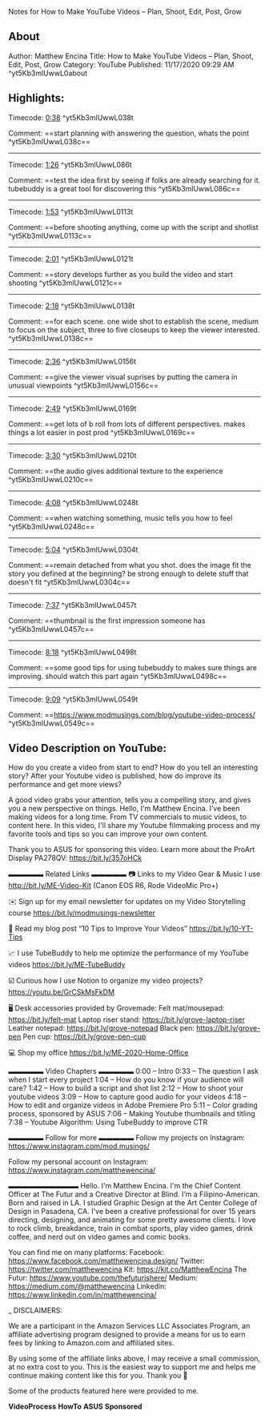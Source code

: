 Notes for How to Make YouTube Videos – Plan, Shoot, Edit, Post, Grow

## About
Author: Matthew Encina
Title: How to Make YouTube Videos – Plan, Shoot, Edit, Post, Grow
Category: YouTube
Published: 11/17/2020 09:29 AM
 ^yt5Kb3mlUwwL0about

## Highlights:

Timecode: [0:38](https://www.youtube.com/watch?v=5Kb3mlUwwL0&t=38) ^yt5Kb3mlUwwL038t

Comment: ==start planning with answering the question, whats the point ^yt5Kb3mlUwwL038c==

-----
Timecode: [1:26](https://www.youtube.com/watch?v=5Kb3mlUwwL0&t=86) ^yt5Kb3mlUwwL086t

Comment: ==test the idea first by seeing if folks are already searching for it. tubebuddy is a great tool for discovering this ^yt5Kb3mlUwwL086c==

-----
Timecode: [1:53](https://www.youtube.com/watch?v=5Kb3mlUwwL0&t=113) ^yt5Kb3mlUwwL0113t

Comment: ==before shooting anything, come up with the script and shotlist ^yt5Kb3mlUwwL0113c==

-----
Timecode: [2:01](https://www.youtube.com/watch?v=5Kb3mlUwwL0&t=121) ^yt5Kb3mlUwwL0121t

Comment: ==story develops further as you build the video and start shooting ^yt5Kb3mlUwwL0121c==

-----
Timecode: [2:18](https://www.youtube.com/watch?v=5Kb3mlUwwL0&t=138) ^yt5Kb3mlUwwL0138t

Comment: ==for each scene. one wide shot to establish the scene, medium to focus on the subject, three to five closeups to keep the viewer interested. ^yt5Kb3mlUwwL0138c==

-----
Timecode: [2:36](https://www.youtube.com/watch?v=5Kb3mlUwwL0&t=156) ^yt5Kb3mlUwwL0156t

Comment: ==give the viewer visual suprises by putting the camera in unusual viewpoints ^yt5Kb3mlUwwL0156c==

-----
Timecode: [2:49](https://www.youtube.com/watch?v=5Kb3mlUwwL0&t=169) ^yt5Kb3mlUwwL0169t

Comment: ==get lots of b roll from lots of different perspectives. makes things a lot easier in post prod ^yt5Kb3mlUwwL0169c==

-----
Timecode: [3:30](https://www.youtube.com/watch?v=5Kb3mlUwwL0&t=210) ^yt5Kb3mlUwwL0210t

Comment: ==the audio gives additional texture to the experience ^yt5Kb3mlUwwL0210c==

-----
Timecode: [4:08](https://www.youtube.com/watch?v=5Kb3mlUwwL0&t=248) ^yt5Kb3mlUwwL0248t

Comment: ==when watching something, music tells you how to feel ^yt5Kb3mlUwwL0248c==

-----
Timecode: [5:04](https://www.youtube.com/watch?v=5Kb3mlUwwL0&t=304) ^yt5Kb3mlUwwL0304t

Comment: ==remain detached from what you shot. does the image fit the story you defined at the beginning? be strong enough to delete stuff that doesn't fit ^yt5Kb3mlUwwL0304c==

-----
Timecode: [7:37](https://www.youtube.com/watch?v=5Kb3mlUwwL0&t=457) ^yt5Kb3mlUwwL0457t

Comment: ==thumbnail is the first impression someone has ^yt5Kb3mlUwwL0457c==

-----
Timecode: [8:18](https://www.youtube.com/watch?v=5Kb3mlUwwL0&t=498) ^yt5Kb3mlUwwL0498t

Comment: ==some good tips for using tubebuddy to makes sure things are improving. should watch this part again ^yt5Kb3mlUwwL0498c==

-----
Timecode: [9:09](https://www.youtube.com/watch?v=5Kb3mlUwwL0&t=549) ^yt5Kb3mlUwwL0549t

Comment: ==https://www.modmusings.com/blog/youtube-video-process/ ^yt5Kb3mlUwwL0549c==



## Video Description on YouTube:
How do you create a video from start to end? How do you tell an interesting story? After your Youtube video is published, how do improve its performance and get more views?

A good video grabs your attention, tells you a compelling story, and gives you a new perspective on things. Hello, I'm Matthew Encina. I’ve been making videos for a long time. From TV commercials to music videos, to content here. In this video, I'll share my Youtube filmmaking process and my favorite tools and tips so you can improve your own content.

Thank you to ASUS for sponsoring this video. Learn more about the ProArt Display PA278QV: https://bit.ly/357oHCk

▬▬▬▬▬ Related Links ▬▬▬▬▬
📷  Links to my Video Gear & Music I use 
http://bit.ly/ME-Video-Kit
(Canon EOS R6, Rode VideoMic Pro+)

✉️ Sign up for my email newsletter for updates on my Video Storytelling course 
https://bit.ly/modmusings-newsletter

🎥  Read my blog post “10 Tips to Improve Your Videos”
https://bit.ly/10-YT-Tips

📈  I use TubeBuddy to help me optimize the performance of my YouTube videos
https://bit.ly/ME-TubeBuddy

☑️ Curious how I use Notion to organize my video projects? 
https://youtu.be/GrCSkMsFkDM

🖥  Desk accessories provided by Grovemade:
Felt mat/mousepad: https://bit.ly/felt-mat
Laptop riser stand: https://bit.ly/grove-laptop-riser
Leather notepad: https://bit.ly/grove-notepad
Black pen: https://bit.ly/grove-pen
Pen cup: https://bit.ly/grove-pen-cup

💻  Shop my office
https://bit.ly/ME-2020-Home-Office

▬▬▬▬▬ Video Chapters ▬▬▬▬▬
0:00 – Intro
0:33 – The question I ask when I start every project
1:04 – How do you know if your audience will care?
1:42 – How to build a script and shot list
2:12 – How to shoot your youtube videos
3:09 – How to capture good audio for your videos
4:18 – How to edit and organize videos in Adobe Premiere Pro
5:11 – Color grading process, sponsored by ASUS
7:06 – Making Youtube thumbnails and titling
7:38 – Youtube Algorithm: Using TubeBuddy to improve CTR

▬▬▬▬▬ Follow for more ▬▬▬▬▬
Follow my projects on Instagram: https://www.instagram.com/mod.musings/

Follow my personal account on Instagram: https://www.instagram.com/matthewencina/

▬▬▬▬▬▬▬▬▬▬
Hello. I'm Matthew Encina. I'm the Chief Content Officer at The Futur and a Creative Director at Blind. I’m a Filipino-American. Born and raised in LA. I studied Graphic Design at the Art Center College of Design in Pasadena, CA. I've been a creative professional for over 15 years directing, designing, and animating for some pretty awesome clients.
I love to rock climb, breakdance, train in combat sports, play video games, drink coffee, and nerd out on video games and comic books.

You can find me on many platforms:
Facebook: https://www.facebook.com/matthewencina.design/
Twitter: https://twitter.com/matthewencina
Kit: https://kit.co/MatthewEncina
The Futur: https://www.youtube.com/thefuturishere/
Medium: https://medium.com/@matthewencina
Linkedin: https://www.linkedin.com/in/matthewencina/

_
DISCLAIMERS:

We are a participant in the Amazon Services LLC Associates Program, an affiliate advertising program designed to provide a means for us to earn fees by linking to Amazon.com and affiliated sites.

By using some of the affiliate links above, I may receive a small commission, at no extra cost to you. This is the easiest way to support me and helps me continue making content like this for you. Thank you 🙏

Some of the products featured here were provided to me.


**VideoProcess** **HowTo** **ASUS** **Sponsored**